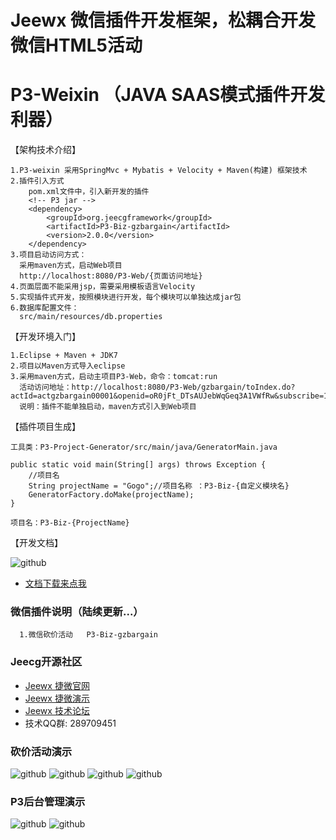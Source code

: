 Jeewx 微信插件开发框架，松耦合开发微信HTML5活动
==========
P3-Weixin （JAVA SAAS模式插件开发利器）
==========

【架构技术介绍】

    1.P3-weixin 采用SpringMvc + Mybatis + Velocity + Maven(构建) 框架技术
    2.插件引入方式
        pom.xml文件中，引入新开发的插件
        <!-- P3 jar -->
 	    <dependency>
			<groupId>org.jeecgframework</groupId>
			<artifactId>P3-Biz-gzbargain</artifactId>
			<version>2.0.0</version>
		</dependency>
	3.项目启动访问方式：
	  采用maven方式，启动Web项目
      http://localhost:8080/P3-Web/{页面访问地址}
    4.页面层面不能采用jsp，需要采用模板语言Velocity
    5.实现插件式开发，按照模块进行开发，每个模块可以单独达成jar包
	6.数据库配置文件：
	  src/main/resources/db.properties
	  
	  
【开发环境入门】

	1.Eclipse + Maven + JDK7
    2.项目以Maven方式导入eclipse
	3.采用maven方式，启动主项目P3-Web，命令：tomcat:run
      活动访问地址：http://localhost:8080/P3-Web/gzbargain/toIndex.do?actId=actgzbargain00001&openid=oR0jFt_DTsAUJebWqGeq3A1VWfRw&subscribe=1
	  说明：插件不能单独启动，maven方式引入到Web项目
	  
【插件项目生成】
	  
	工具类：P3-Project-Generator/src/main/java/GeneratorMain.java
	
	public static void main(String[] args) throws Exception {
		//项目名
		String projectName = "Gogo";//项目名称 ：P3-Biz-{自定义模块名}
		GeneratorFactory.doMake(projectName);
	}
	
	项目名：P3-Biz-{ProjectName}
	  
【开发文档】

![github](http://img.blog.csdn.net/20151028163509595?watermark/2/text/aHR0cDovL2Jsb2cuY3Nkbi5uZXQv/font/5a6L5L2T/fontsize/400/fill/I0JBQkFCMA==/dissolve/70/gravity/Center "jeecg")
	
* [  文档下载来点我](http://www.jeecg.org/forum.php?mod=forumdisplay&fid=191)
    
	  
### 微信插件说明（陆续更新...）
	  1.微信砍价活动   P3-Biz-gzbargain
	  
	  
### Jeecg开源社区

* [Jeewx 捷微官网](http://www.jeewx.com)
* [Jeewx 捷微演示](http://www.jeewx.com/jeewx)
* [Jeewx 技术论坛](http://www.jeecg.org)
*  技术QQ群: 289709451





### 砍价活动演示
![github](http://www.jeecg.org/data/attachment/forum/201509/15/150241ck1hm1l6h1g5hgl2.png "jeecg")
![github](http://www.jeecg.org/data/attachment/forum/201509/15/150827arn602ga2f2x323g.png "jeecg")
![github](http://www.jeecg.org/data/attachment/forum/201509/15/150453lzotkxnol9q26tfq.png "jeecg")
![github](http://www.jeecg.org/data/attachment/forum/201509/15/150630wgkz68gsobbkzopq.png "jeecg")


### P3后台管理演示
![github](http://img.blog.csdn.net/20151028202143675?watermark/2/text/aHR0cDovL2Jsb2cuY3Nkbi5uZXQv/font/5a6L5L2T/fontsize/400/fill/I0JBQkFCMA==/dissolve/70/gravity/Center "jeecg")
![github](http://img.blog.csdn.net/20151028202206676?watermark/2/text/aHR0cDovL2Jsb2cuY3Nkbi5uZXQv/font/5a6L5L2T/fontsize/400/fill/I0JBQkFCMA==/dissolve/70/gravity/Center "jeecg")
